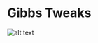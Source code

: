 # Gibbs Tweaks

![alt text](https://github.com/Populustremuloides/MCMC3/Figurs/Figure_1_faculty_estimated_sigmas.png)
